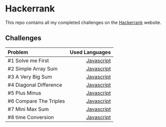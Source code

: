 # Hackerrank

This repo contains all my completed challenges on the [Hackerrank](https://hackerrank.com/) website.

## Challenges

| Problem | Used Languages |
| :------ | ------: |
| #1 Solve me First | <!-- [Java](.),--> [Javascript](.) |
| #2 Simple Array Sum | <!-- [Java](.),--> [Javascript](.) |
| #3 A Very Big Sum | <!-- [Java](.),--> [Javascript](.) |
| #4 Diagonal Difference | <!-- [Java](.),--> [Javascript](.) |
| #5 Plus Minus | <!-- [Java](.),--> [Javascript](.) |
| #6 Compare The Triples | <!-- [Java](.),--> [Javascript](.) |
| #7 Mini Max Sum | <!-- [Java](.),--> [Javascript](.) |
| #8 time Conversion | <!-- [Java](.),--> [Javascript](.) |
